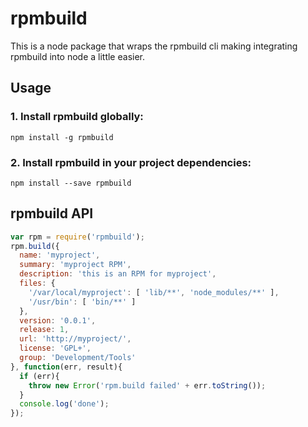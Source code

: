 # rpmbuild

This is a node package that wraps the rpmbuild cli making integrating rpmbuild into node a little easier.


## Usage

### 1. Install rpmbuild globally:

```
npm install -g rpmbuild
```

### 2. Install rpmbuild in your project dependencies:

```
npm install --save rpmbuild
```

## rpmbuild API

```javascript
var rpm = require('rpmbuild');
rpm.build({
  name: 'myproject',
  summary: 'myproject RPM',
  description: 'this is an RPM for myproject',
  files: {
    '/var/local/myproject': [ 'lib/**', 'node_modules/**' ],
    '/usr/bin': [ 'bin/**' ]
  },
  version: '0.0.1',
  release: 1,
  url: 'http://myproject/',
  license: 'GPL+',
  group: 'Development/Tools'
}, function(err, result){
  if (err){
    throw new Error('rpm.build failed' + err.toString());
  }
  console.log('done');
});
```


